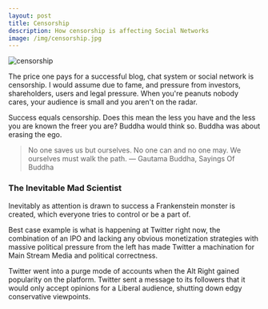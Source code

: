 ```yaml
---
layout: post
title: Censorship
description: How censorship is affecting Social Networks
image: /img/censorship.jpg
---
```


![censorship]({{site.url}}/img/censorship.jpg)

The price one pays for a successful blog, chat system or social network is censorship. I would assume due to fame, and pressure from investors, shareholders, users and legal pressure. When you're peanuts nobody cares, your audience is small and you aren't on the radar.

Success equals censorship. Does this mean the less you have and the less you are known the freer you are? Buddha would think so. Buddha was about erasing the ego.

> No one saves us but ourselves. No one can and no one may. We ourselves must walk the path.
― Gautama Buddha, Sayings Of Buddha

### The Inevitable Mad Scientist

Inevitably as attention is drawn to success a Frankenstein monster is created, which everyone tries to control or be a part of.

Best case example is what is happening at Twitter right now, the combination of an IPO and lacking any obvious monetization strategies with massive political pressure from the left has made Twitter a machination for Main Stream Media and political correctness.

Twitter went into a purge mode of accounts when the Alt Right gained popularity on the platform. Twitter sent a message to its followers that it would only accept opinions for a Liberal audience, shutting down edgy conservative viewpoints.
